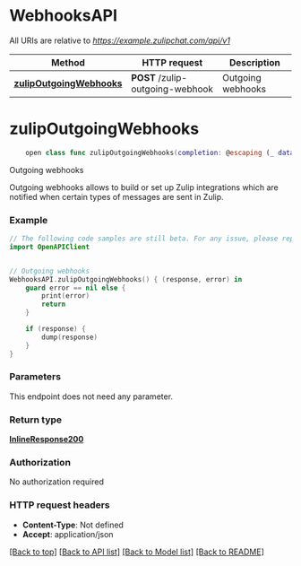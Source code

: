 # WebhooksAPI

All URIs are relative to *https://example.zulipchat.com/api/v1*

Method | HTTP request | Description
------------- | ------------- | -------------
[**zulipOutgoingWebhooks**](WebhooksAPI.md#zulipoutgoingwebhooks) | **POST** /zulip-outgoing-webhook | Outgoing webhooks


# **zulipOutgoingWebhooks**
```swift
    open class func zulipOutgoingWebhooks(completion: @escaping (_ data: InlineResponse200?, _ error: Error?) -> Void)
```

Outgoing webhooks

Outgoing webhooks allows to build or set up Zulip integrations which are notified when certain types of messages are sent in Zulip. 

### Example 
```swift
// The following code samples are still beta. For any issue, please report via http://github.com/OpenAPITools/openapi-generator/issues/new
import OpenAPIClient


// Outgoing webhooks
WebhooksAPI.zulipOutgoingWebhooks() { (response, error) in
    guard error == nil else {
        print(error)
        return
    }

    if (response) {
        dump(response)
    }
}
```

### Parameters
This endpoint does not need any parameter.

### Return type

[**InlineResponse200**](InlineResponse200.md)

### Authorization

No authorization required

### HTTP request headers

 - **Content-Type**: Not defined
 - **Accept**: application/json

[[Back to top]](#) [[Back to API list]](../README.md#documentation-for-api-endpoints) [[Back to Model list]](../README.md#documentation-for-models) [[Back to README]](../README.md)

